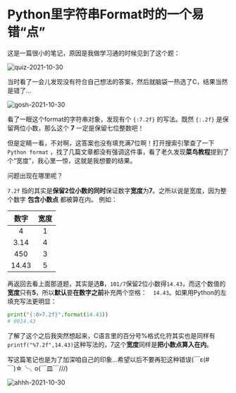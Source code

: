 # Python里字符串Format时的一个易错“点”  

这是一篇很小的笔记，原因是我做学习通的时候见到了这个题：  

![quiz-2021-10-30](https://cdn.jsdelivr.net/gh/cat-note/bottleassets@latest/img/quiz-2021-10-30.jpg)  

当时看了一会儿发现没有符合自己想法的答案，然后就脑袋一热选了C，结果当然是错了...  

![gosh-2021-10-30](https://cdn.jsdelivr.net/gh/cat-note/bottleassets@latest/img/gosh-2021-10-30.jpg)  

看了一眼这个format的字符串对象，发现有个 ```{:7.2f}``` 的写法。既然 ```{:.2f}``` 是保留两位小数，那么这个 **7** 一定是保留七位整数吧！  

但是定睛一看，不对啊，这答案也没有填充满7位啊！打开搜索引擎查了一下 ```Python format``` ，找了几篇文章都没有强调这件事，看了老久发现**菜鸟教程**提到了个“宽度”，我心里一惊，这就是我想要的结果。  

问题出现在哪里呢？  

```7.2f``` 指的其实是**保留2位小数的同时**保证数字**宽度**为**7**。之所以说是宽度，因为整个数字 **包含小数点** 都被算在内。  例如：  

| 数字 | 宽度 |
|:---:|:---:|
|4|1|
|3.14|4|
|450|3|
|14.43|5|

再返回去看上面那道题，其实是选**B**，```101/7```保留2位小数得```14.43```，而这个数值的**宽度**只有**5**，所以**默认**要**在数字之前**补充两个空格：```  14.43```。如果用Python的左填充写法更明显：  

```python
print("{:0>7.2f}".format(14.43))
# 0014.43
```

了解了这个之后我突然想起来，C语言里的百分号%格式化符其实也是同样有```printf("%7.2f",14.43)```这种写法的，7这个**宽度**同样是**把小数点算入在内**。  

写这篇笔记也是为了加深咱自己的印象...希望以后不要再犯这种错误(￣ε(#￣)☆╰╮o(￣皿￣///)  

![ahhh-2021-10-30](https://cdn.jsdelivr.net/gh/cat-note/bottleassets@latest/img/ahhh-2021-10-30.jpg)  